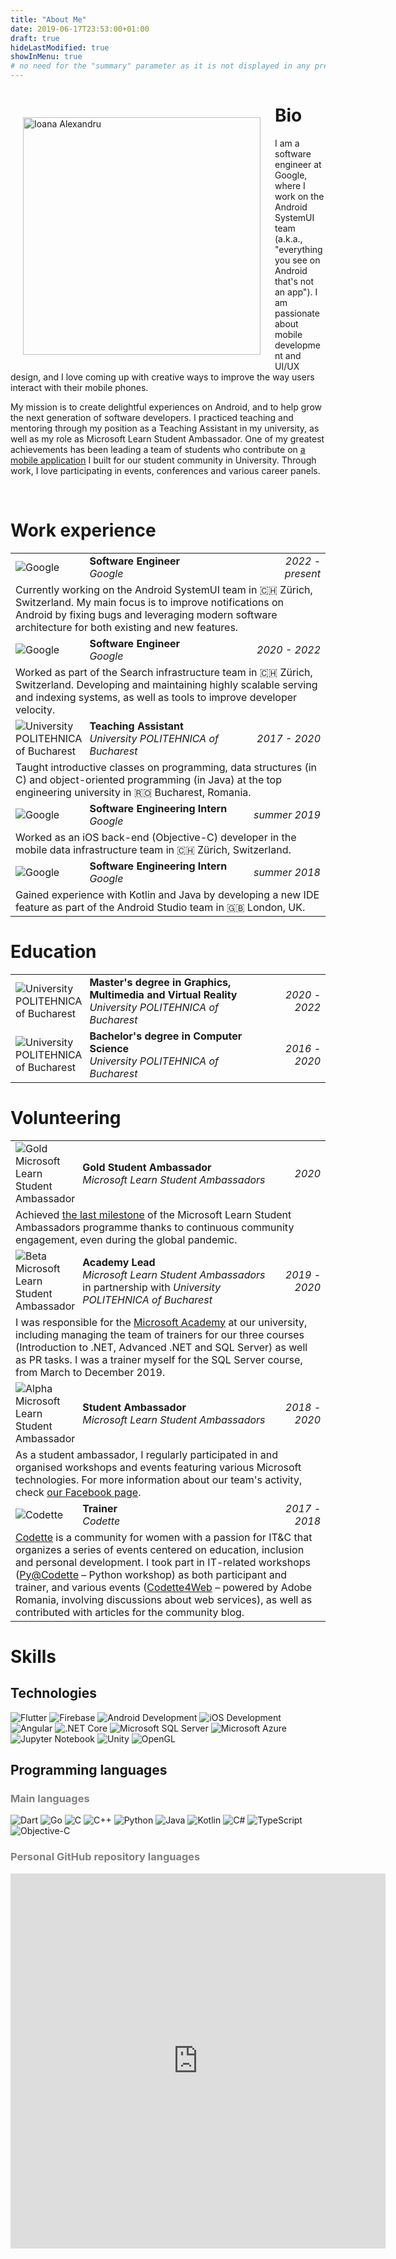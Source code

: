 ```yaml
---
title: "About Me"
date: 2019-06-17T23:53:00+01:00
draft: true
hideLastModified: true
showInMenu: true
# no need for the "summary" parameter as it is not displayed in any previews
---
```


<div>
<img style="padding: 20px" width="380" align="left" src="portrait.jpg" alt="Ioana Alexandru">

# Bio

I am a software engineer at Google, where I work on the Android SystemUI team (a.k.a., "everything you see on Android that's not an app"). I am passionate about mobile development and UI/UX design, and I love coming up with creative ways to improve the way users interact with their mobile phones.

My mission is to create delightful experiences on Android, and to help grow the next generation of software developers. I practiced teaching and mentoring through my position as a Teaching Assistant in my university, as well as my role as Microsoft Learn Student Ambassador. One of my greatest achievements has been leading a team of students who contribute on <a target="_blank" href="https://github.com/student-hub/acs-upb-mobile">a mobile application</a> I built for our student community in University. Through work, I love participating in events, conferences and various career panels.
  
<br clear="left">

# Work experience

<table>
  <tr>
    <td style="vertical-align: middle; padding-right: 4px; width: 58px">
      <img alt="Google" title="Google" class="logo" src="logos/google.svg">
    </td>
    <td>
      <h4 style="display: inline">Software Engineer</h4><br>
      <h6 style="display: inline">Google</h6>
    </td>
    <td style="text-align: right; vertical-align: middle; font-style: italic">
      2022 - present
    </td>
  </tr>
  <tr>
    <td colspan="3" style="border-bottom-width: 3px;">
      Currently working on the Android SystemUI team in 🇨🇭 Zürich, Switzerland. My main focus is to improve notifications on Android by fixing bugs and leveraging modern software architecture for both existing and new features.
    </td>
  </tr>
  <tr>
    <td style="vertical-align: middle; padding-right: 4px; width: 58px">
      <img alt="Google" title="Google" class="logo" src="logos/google.svg">
    </td>
    <td>
      <h4 style="display: inline">Software Engineer</h4><br>
      <h6 style="display: inline">Google</h6>
    </td>
    <td style="text-align: right; vertical-align: middle; font-style: italic">
      2020 - 2022
    </td>
  </tr>
  <tr>
    <td colspan="3" style="border-bottom-width: 3px;">
      Worked as part of the Search infrastructure team in 🇨🇭 Zürich, Switzerland. Developing and maintaining highly scalable serving and indexing systems, as well as tools to improve developer velocity.
    </td>
  </tr>
  <tr>
    <td style="vertical-align: middle; padding-right: 4px; width: 58px">
      <img alt="University POLITEHNICA of Bucharest" title="University POLITEHNICA of Bucharest" class="logo" src="logos/upb.png">
    </td>
    <td>
      <h4 style="display: inline">Teaching Assistant</h4><br>
      <h6 style="display: inline">University POLITEHNICA of Bucharest</h6>
    </td>
    <td style="text-align: right; vertical-align: middle; font-style: italic">
      2017 - 2020
    </td>
  </tr>
  <tr>
    <td colspan="3" style="border-bottom-width: 3px;">
      Taught introductive classes on programming, data structures (in C) and object-oriented programming (in Java) at the top engineering university in 🇷🇴 Bucharest, Romania.
    </td>
  </tr>
  <tr>
    <td style="vertical-align: middle; padding-right: 4px; width: 58px">
      <img alt="Google" title="Google" class="logo" src="logos/google.svg">
    </td>
    <td>
      <h4 style="display: inline">Software Engineering Intern</h4><br>
      <h6 style="display: inline">Google</h6>
    </td>
    <td style="text-align: right; vertical-align: middle; font-style: italic">
      summer 2019
    </td>
  </tr>
  <tr>
    <td colspan="3" style="border-bottom-width: 3px;">
      Worked as an iOS back-end (Objective-C) developer in the mobile data infrastructure team in 🇨🇭 Zürich, Switzerland.
    </td>
  </tr>
  <tr>
    <td style="vertical-align: middle; padding-right: 4px; width: 58px">
      <img alt="Google" title="Google" class="logo" src="logos/google.svg">
    </td>
    <td>
      <h4 style="display: inline">Software Engineering Intern</h4><br>
      <h6 style="display: inline">Google</h6>
    </td>
    <td style="text-align: right; vertical-align: middle; font-style: italic">
      summer 2018
    </td>
  </tr>
  <tr>
    <td colspan="3" style="border-bottom-width: 0px;">
      Gained experience with Kotlin and Java by developing a new IDE feature as part of the Android Studio team in 🇬🇧 London, UK.
    </td>
  </tr>
</table>

# Education

<table>
  <tr>
    <td style="vertical-align: middle; padding-right: 4px; width: 58px; border-bottom-width: 3px">
      <img alt="University POLITEHNICA of Bucharest" title="University POLITEHNICA of Bucharest" class="logo" src="logos/upb.png">
    </td>
    <td style="border-bottom-width: 3px">
      <h4 style="display: inline">Master's degree in Graphics, Multimedia and Virtual Reality</h4><br>
      <h6 style="display: inline">University POLITEHNICA of Bucharest</h6>
    </td>
    <td style="text-align: right; vertical-align: middle; font-style: italic; border-bottom-width: 3px">
      2020 - 2022
    </td>
  </tr>
  <tr>
    <td style="vertical-align: middle; padding-right: 4px; width: 58px">
      <img alt="University POLITEHNICA of Bucharest" title="University POLITEHNICA of Bucharest" class="logo" src="logos/upb.png">
    </td>
    <td>
      <h4 style="display: inline">Bachelor's degree in Computer Science</h4><br>
      <h6 style="display: inline">University POLITEHNICA of Bucharest</h6>
    </td>
    <td style="text-align: right; vertical-align: middle; font-style: italic">
      2016 - 2020
    </td>
  </tr>
</table>

# Volunteering

<table>
  <tr>
    <td style="vertical-align: middle; padding-right: 4px; width: 58px">
      <img alt="Gold Microsoft Learn Student Ambassador" title="Gold Microsoft Learn Student Ambassador" class="logo" src="logos/goldmlsa.png">
    </td>
    <td>
      <h4 style="display: inline">Gold Student Ambassador</h4><br>
      <h6 style="display: inline">Microsoft Learn Student Ambassadors</h6>
    </td>
    <td style="text-align: right; vertical-align: middle; font-style: italic">
      2020
    </td>
  </tr>
  <tr>
    <td colspan="3" style="border-bottom-width: 3px;">
      Achieved <a href="https://studentambassadors.microsoft.com/en-US/milestones">the last milestone</a> of the Microsoft Learn Student Ambassadors programme thanks to continuous community engagement, even during the global pandemic.
    </td>
  </tr>
  <tr>
    <td style="vertical-align: middle; padding-right: 4px; width: 58px">
      <img alt="Beta Microsoft Learn Student Ambassador" title="Beta Microsoft Learn Student Ambassador" class="logo" src="logos/betamlsa.png">
    </td>
    <td>
      <h4 style="display: inline">Academy Lead</h4><br>
      <h6 style="display: inline">Microsoft Learn Student Ambassadors </h6>in partnership with<h6 style="display: inline"> University POLITEHNICA of Bucharest</h6>
    </td>
    <td style="text-align: right; vertical-align: middle; font-style: italic">
      2019 - 2020
    </td>
  </tr>
  <tr>
    <td colspan="3" style="border-bottom-width: 3px;">
      I was responsible for the <a target="_blank" href="https://academy.microsoft.pub.ro/">Microsoft Academy</a> at our university, including managing the team of trainers for our three courses (Introduction to .NET, Advanced .NET and SQL Server) as well as PR tasks. I was a trainer myself for the SQL Server course, from March to December 2019.
    </td>
  </tr>
  <tr>
    <td style="vertical-align: middle; padding-right: 4px; width: 58px">
      <img alt="Alpha Microsoft Learn Student Ambassador" title="Alpha Microsoft Learn Student Ambassador" class="logo" src="logos/alphamlsa.png">
    </td>
    <td>
      <h4 style="display: inline">Student Ambassador</h4><br>
      <h6 style="display: inline">Microsoft Learn Student Ambassadors</h6>
    </td>
    <td style="text-align: right; vertical-align: middle; font-style: italic">
      2018 - 2020
    </td>
  </tr>
  <tr>
    <td colspan="3" style="border-bottom-width: 3px;">
      As a student ambassador, I regularly participated in and organised  workshops and events featuring various Microsoft technologies. For more information about our team's activity, check <a target="_blank" href="https://www.facebook.com/microsoft.pub.ro/">our Facebook page</a>.
    </td>
  </tr>
  <tr>
    <td style="vertical-align: middle; padding-right: 4px; width: 58px">
      <img alt="Codette" title="Codette" class="logo" src="logos/codette.png">
    </td>
    <td>
      <h4 style="display: inline">Trainer</h4><br>
      <h6 style="display: inline">Codette</h6>
    </td>
    <td style="text-align: right; vertical-align: middle; font-style: italic">
      2017 - 2018
    </td>
  </tr>
  <tr>
    <td colspan="3" style="border-bottom-width: 0px;">
    <a target="_blank" href="https://codette.ro/">Codette</a> is a community for women with a passion for IT&C that organizes a series of events centered on
education, inclusion and personal development. I took part in IT-related
workshops (<a target="_blank" href="https://codette.ro/blog/pycodette-bazele-programarii-and-more/">Py@Codette</a> – Python workshop) as both participant and trainer, and various
events (<a target="_blank" href="https://blogs.adobe.com/adobelife/2017/03/23/codette4web-powered-by-adobe/">Codette4Web</a> – powered by Adobe Romania, involving discussions about web services), as well as contributed with articles for the community blog.
    </td>
  </tr>
</table>

# Skills

## Technologies

<img class="logo" alt="Flutter" title="Flutter" src="technologies/flutter.svg">
<img class="logo" alt="Firebase" title="Firebase" src="technologies/firebase.svg">
<img class="logo" alt="Android Development" title="Android Development" src="technologies/android.svg">
<img class="logo" alt="iOS Development" title="iOS Development" src="technologies/ios.svg">
<img class="logo" alt="Angular" title="Angular" src="technologies/angular.svg">
<img class="logo" alt=".NET Core" title=".NET Core" src="technologies/netcore.svg">
<img class="logo" alt="Microsoft SQL Server" title="Microsoft SQL Server" src="technologies/sqlserver.svg">
<img class="logo" alt="Microsoft Azure" title="Microsoft Azure" src="technologies/azure.svg">
<img class="logo" alt="Jupyter Notebook" title="Jupyter Notebook" src="technologies/jupyternotebook.svg">
<img class="logo" alt="Unity" title="Unity" src="technologies/unity.svg">
<img class="logo" alt="OpenGL" title="OpenGL" src="technologies/opengl.svg">

## Programming languages

<h3 style="color: grey;">Main languages</h3>

<img class="logo" alt="Dart" title="Dart" src="languages/dart.svg">
<img class="logo" alt="Go" title="Go" src="languages/go.svg">
<img class="logo" alt="C" title="C" src="languages/c.svg">
<img class="logo" alt="C++" title="C++" src="languages/cplusplus.svg">
<img class="logo" alt="Python" title="Python" src="languages/python.svg">
<img class="logo" alt="Java" title="Java" src="languages/java.svg">
<img class="logo" alt="Kotlin" title="Kotlin" src="languages/kotlin.svg">
<img class="logo" alt="C#" title="C#" src="languages/csharp.svg">
<img class="logo" alt="TypeScript" title="TypeScript" src="languages/ts.svg">
<img class="logo" alt="Objective-C" title="Objective-C" src="languages/objectivec.svg">

<h3 style="color: grey;">Personal GitHub repository languages</h3>
<iframe style="height: 600px; width: 600px;" src="http://ionicabizau.github.io/github-profile-languages/api.html?IoanaAlexandru" frameborder="0"></iframe>
